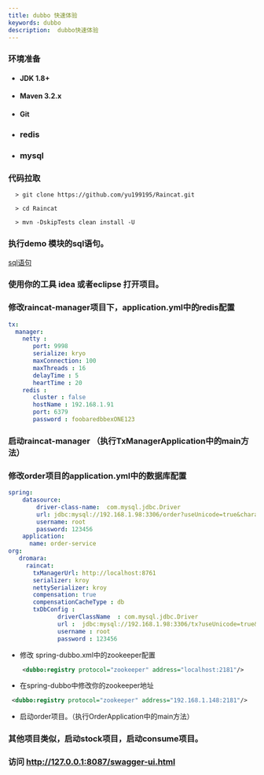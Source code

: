 ```yaml
---
title: dubbo 快速体验
keywords: dubbo
description:  dubbo快速体验
---
```



### 环境准备

  *   #### JDK 1.8+

  *   #### Maven 3.2.x

  *   #### Git

  *   ### redis

  *   ### mysql


### 代码拉取

 ```
   > git clone https://github.com/yu199195/Raincat.git

   > cd Raincat

   > mvn -DskipTests clean install -U
   ```

### 执行demo 模块的sql语句。

   [sql语句](https://github.com/yu199195/Raincat/tree/master/raincat-sample/raincat-dubbo-sample/sql) 


### 使用你的工具 idea 或者eclipse 打开项目。  


### 修改raincat-manager项目下，application.yml中的redis配置

```yml
tx:
  manager:
    netty :
       port: 9998
       serialize: kryo
       maxConnection: 100
       maxThreads : 16
       delayTime : 5
       heartTime : 20
    redis :
       cluster : false
       hostName : 192.168.1.91
       port: 6379
       password : foobaredbbexONE123
```

### 启动raincat-manager （执行TxManagerApplication中的main方法）


###  修改order项目的application.yml中的数据库配置

```yml
spring:
    datasource:
        driver-class-name:  com.mysql.jdbc.Driver
        url: jdbc:mysql://192.168.1.98:3306/order?useUnicode=true&characterEncoding=utf8
        username: root
        password: 123456
    application:
      name: order-service
org:
   dromara:
     raincat:
       txManagerUrl: http://localhost:8761
       serializer: kroy
       nettySerializer: kroy
       compensation: true
       compensationCacheType : db
       txDbConfig :
              driverClassName  : com.mysql.jdbc.Driver
              url :  jdbc:mysql://192.168.1.98:3306/tx?useUnicode=true&amp;characterEncoding=utf8
              username : root
              password : 123456
```
* 修改 spring-dubbo.xml中的zookeeper配置

```xml
    <dubbo:registry protocol="zookeeper" address="localhost:2181"/>
```

* 在spring-dubbo中修改你的zookeeper地址

 ```xml
  <dubbo:registry protocol="zookeeper" address="192.168.1.148:2181"/>
```

* 启动order项目。（执行OrderApplication中的main方法）


### 其他项目类似，启动stock项目，启动consume项目。 

###  访问 http://127.0.0.1:8087/swagger-ui.html